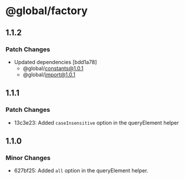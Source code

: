 # @global/factory

## 1.1.2

### Patch Changes

- Updated dependencies [bdd1a78]
  - @global/constants@1.0.1
  - @global/import@1.0.1

## 1.1.1

### Patch Changes

- 13c3e23: Added `caseInsensitive` option in the queryElement helper

## 1.1.0

### Minor Changes

- 627bf25: Added `all` option in the queryElement helper.
